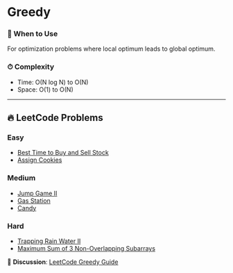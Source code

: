 # Greedy

### 📖 When to Use
For optimization problems where local optimum leads to global optimum.

### ⏱ Complexity
- Time: O(N log N) to O(N)
- Space: O(1) to O(N)

---

## 🔥 LeetCode Problems

### Easy
- [Best Time to Buy and Sell Stock](https://leetcode.com/problems/best-time-to-buy-and-sell-stock/)
- [Assign Cookies](https://leetcode.com/problems/assign-cookies/)

### Medium
- [Jump Game II](https://leetcode.com/problems/jump-game-ii/)
- [Gas Station](https://leetcode.com/problems/gas-station/)
- [Candy](https://leetcode.com/problems/candy/)

### Hard
- [Trapping Rain Water II](https://leetcode.com/problems/trapping-rain-water-ii/)
- [Maximum Sum of 3 Non-Overlapping Subarrays](https://leetcode.com/problems/maximum-sum-of-3-non-overlapping-subarrays/)

💬 **Discussion**: [LeetCode Greedy Guide](https://leetcode.com/discuss/general-discussion/657507/)
